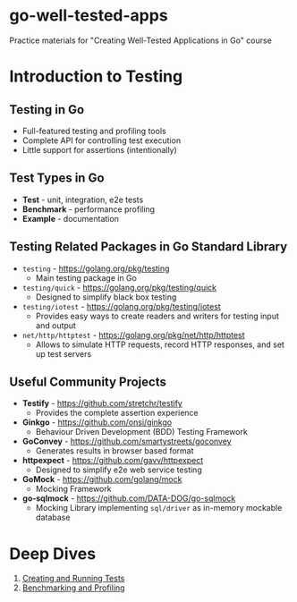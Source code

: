 # go-well-tested-apps
Practice materials for "Creating Well-Tested Applications in Go" course

# Introduction to Testing

## Testing in Go
* Full-featured testing and profiling tools
* Complete API for controlling test execution
* Little support for assertions (intentionally)

## Test Types in Go
* **Test** - unit, integration, e2e tests
* **Benchmark** - performance profiling
* **Example** - documentation

## Testing Related Packages in Go Standard Library
* `testing` - https://golang.org/pkg/testing
  * Main testing package in Go
* `testing/quick` - https://golang.org/pkg/testing/quick
  * Designed to simplify black box testing
* `testing/iotest` - https://golang.org/pkg/testing/iotest
  * Provides easy ways to create readers and writers for testing input and output
* `net/http/httptest` - https://golang.org/pkg/net/http/httptest
  * Allows to simulate HTTP requests, record HTTP responses, and set up test servers

## Useful Community Projects
* **Testify** - https://github.com/stretchr/testify
  * Provides the complete assertion experience
* **Ginkgo** - https://github.com/onsi/ginkgo
  * Behaviour Driven Development (BDD) Testing Framework
* **GoConvey** - https://github.com/smartystreets/goconvey
  * Generates results in browser based format
* **httpexpect** - https://github.com/gavv/httpexpect
  * Designed to simplify e2e web service testing
* **GoMock** - https://github.com/golang/mock
  * Mocking Framework
* **go-sqlmock** - https://github.com/DATA-DOG/go-sqlmock
  * Mocking Library implementing `sql/driver` as in-memory mockable database

# Deep Dives
1. [Creating and Running Tests](01_Creating_And_Running_Tests.md)
2. [Benchmarking and Profiling](02_Benchmarking_And_Profiling.md)
